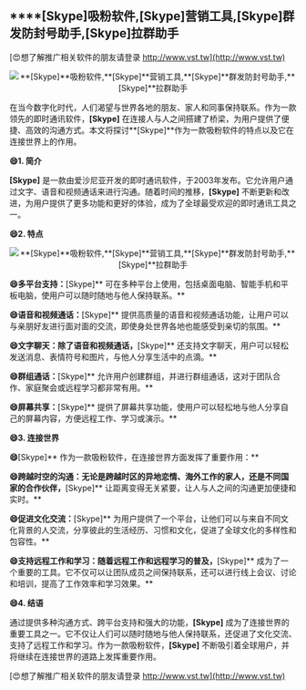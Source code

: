 ## ****[Skype]**吸粉软件,**[Skype]**营销工具,**[Skype]**群发防封号助手,**[Skype]**拉群助手**

[😍想了解推广相关软件的朋友请登录 http://www.vst.tw](http://www.vst.tw)

 <center><img src="https://vst.tw/MP4/tuiguang/png/1.png" alt="**[Skype]**吸粉软件,**[Skype]**营销工具,**[Skype]**群发防封号助手,**[Skype]**拉群助手"></center>

在当今数字化时代，人们渴望与世界各地的朋友、家人和同事保持联系。作为一款领先的即时通讯软件，**[Skype]** 在连接人与人之间搭建了桥梁，为用户提供了便捷、高效的沟通方式。本文将探讨**[Skype]**作为一款吸粉软件的特点以及它在连接世界上的作用。

**😄1. 简介**

**[Skype]** 是一款由爱沙尼亚开发的即时通讯软件，于2003年发布。它允许用户通过文字、语音和视频通话来进行沟通。随着时间的推移，**[Skype]** 不断更新和改进，为用户提供了更多功能和更好的体验，成为了全球最受欢迎的即时通讯工具之一。

**😄2. 特点**

 <center><img src="https://vst.tw/MP4/tuiguang/png/3.png" alt="**[Skype]**吸粉软件,**[Skype]**营销工具,**[Skype]**群发防封号助手,**[Skype]**拉群助手"></center>

**😄多平台支持：**[Skype]** 可在多种平台上使用，包括桌面电脑、智能手机和平板电脑，使用户可以随时随地与他人保持联系。**

**😄语音和视频通话：**[Skype]** 提供高质量的语音和视频通话功能，让用户可以与亲朋好友进行面对面的交流，即使身处世界各地也能感受到亲切的氛围。**

**😄文字聊天：除了语音和视频通话，**[Skype]** 还支持文字聊天，用户可以轻松发送消息、表情符号和图片，与他人分享生活中的点滴。**

**😄群组通话：**[Skype]** 允许用户创建群组，并进行群组通话，这对于团队合作、家庭聚会或远程学习都非常有用。**

**😄屏幕共享：**[Skype]** 提供了屏幕共享功能，使用户可以轻松地与他人分享自己的屏幕内容，方便远程工作、学习或演示。**

**😄3. 连接世界**

**😄**[Skype]** 作为一款吸粉软件，在连接世界方面发挥了重要作用：**

**😄跨越时空的沟通：无论是跨越时区的异地恋情、海外工作的家人，还是不同国家的合作伙伴，**[Skype]** 让距离变得无关紧要，让人与人之间的沟通更加便捷和实时。**

**😄促进文化交流：**[Skype]** 为用户提供了一个平台，让他们可以与来自不同文化背景的人交流，分享彼此的生活经历、习惯和文化，促进了全球文化的多样性和包容性。**

**😄支持远程工作和学习：随着远程工作和远程学习的普及，**[Skype]** 成为了一个重要的工具。它不仅可以让团队成员之间保持联系，还可以进行线上会议、讨论和培训，提高了工作效率和学习效果。**

**😄4. 结语**

通过提供多种沟通方式、跨平台支持和强大的功能，**[Skype]** 成为了连接世界的重要工具之一。它不仅让人们可以随时随地与他人保持联系，还促进了文化交流、支持了远程工作和学习。作为一款吸粉软件，**[Skype]** 不断吸引着全球用户，并将继续在连接世界的道路上发挥重要作用。

[😍想了解推广相关软件的朋友请登录 http://www.vst.tw](http://www.vst.tw)




